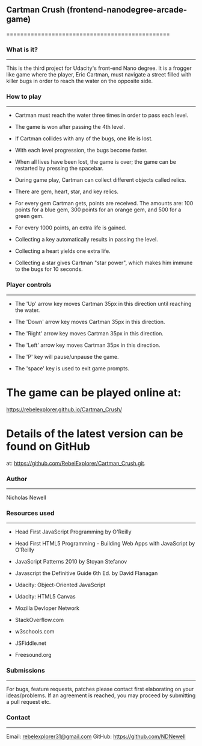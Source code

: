 ##  Cartman Crush (frontend-nanodegree-arcade-game)
===============================================


###  What is it?
  -----------

  This is the third project for Udacity's front-end Nano degree. It is a frogger
  like game where the player, Eric Cartman, must navigate a street filled with
  killer bugs in order to reach the water on the opposite side.


###  How to play
  -----------

  * Cartman must reach the water three times in order to pass each level.

  * The game is won after passing the 4th level.

  * If Cartman collides with any of the bugs, one life is lost.

  * With each level progression, the bugs become faster.

  * When all lives have been lost, the game is over; the game can be restarted
    by pressing the spacebar.

  * During game play, Cartman can collect different objects called relics.

  * There are gem, heart, star, and key relics.

  * For every gem Cartman gets, points are received. The amounts are: 100 points
    for a blue gem, 300 points for an orange gem, and 500 for a green gem.

  * For every 1000 points, an extra life is gained.

  * Collecting a key automatically results in passing the level.

  * Collecting a heart yields one extra life.

  * Collecting a star gives Cartman "star power", which makes him immune to
    the bugs for 10 seconds.


###  Player controls
  ---------------

  * The 'Up' arrow key moves Cartman 35px in this direction until reaching the
    water.

  * The 'Down' arrow key moves Cartman 35px in this direction.

  * The 'Right' arrow key moves Cartman 35px in this direction.

  * The 'Left' arrow key moves Cartman 35px in this direction.

  * The 'P' key will pause/unpause the game.

  * The 'space' key is used to exit game prompts.

  # The game can be played online at:
  https://rebelexplorer.github.io/Cartman_Crush/

  # Details of the latest version can be found on GitHub
  at: https://github.com/RebelExplorer/Cartman_Crush.git.



###  Author
  ------

  Nicholas Newell


###  Resources used
  --------------

  * Head First JavaScript Programming by O'Reilly

  * Head First HTML5 Programming - Building Web Apps with JavaScript by O'Reilly

  * JavaScript Patterns 2010 by Stoyan Stefanov

  * Javascript the Definitive Guide 6th Ed. by David Flanagan

  * Udacity: Object-Oriented JavaScript

  * Udacity: HTML5 Canvas

  * Mozilla Devloper Network

  * StackOverflow.com

  * w3schools.com

  * JSFiddle.net

  * Freesound.org


###  Submissions
  -----------

  For bugs, feature requests, patches please contact first elaborating on
  your ideas/problems. If an agreement is reached, you may proceed by submitting
  a pull request etc.


###  Contact
  -------

  Email: rebelexplorer31@gmail.com
  GitHub: https://github.com/NDNewell